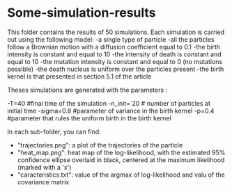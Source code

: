 # Some-simulation-results 

This folder contains the results of 50 simulations. Each simulation is carried out using the following model:
-a single type of particle
-all the particles follow a Brownian motion with a diffusion coefficient equal to 0.1
-the birth intensity is constant and equal to 10
-the intensity of death is constant and equal to 10
-the mutation intensity is constant and equal to 0 (no mutations possible)
-the death nucleus is uniform over the particles present
-the birth kernel is that presented in section 5.1 of the article


Theses simulations are generated with the parameters :

-T=40 #final time of the simulation
-n_init= 20 # number of particles at initial time
-sigma=0.8 #parameter of variance in the birth kernel
-p=0.4  #parameter that rules the uniform birth in the birth kernel

In each sub-folder, you can find:

- "trajectories.png": a plot of the trajectories of the particle
- "heat_map.png": heat map of the log-likelihood, with the estimated 95% confidence ellipse overlaid in black, centered at the maximum likelihood (marked with a 'x')
- "caracteristics.txt": value of the argmax of log-likelihood and valu of the covariance matrix 

